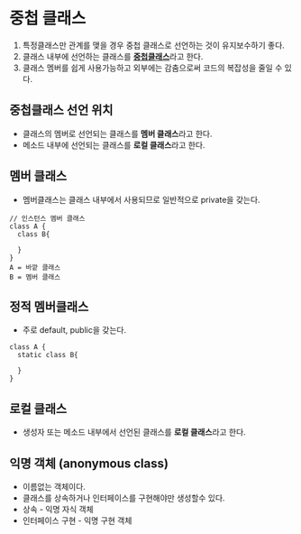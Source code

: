 # 중첩 클래스
1. 특정클래스만 관계를 맺을 경우 중첩 클래스로 선언하는 것이 유지보수하기 좋다.
2. 클래스 내부에 선언하는 클래스를 <U>**중첩클래스**</U>라고 한다.
3. 클래스 멤버를 쉽게 사용가능하고 외부에는 감춤으로써 코드의 복잡성을 줄일 수 있다.

## 중첩클래스 선언 위치
- 클래스의 멤버로 선언되는 클래스를 **멤버 클래스**라고 한다.
- 메소드 내부에 선언되는 클래스를 **로컬 클래스**라고 한다.

## 멤버 클래스
- 멤버클래스는 클래스 내부에서 사용되므로 일반적으로 private을 갖는다.

```
// 인스턴스 멤버 클래스
class A {
  class B{

  }
}
A = 바깥 클래스
B = 멤버 클래스
```
## 정적 멤버클래스
- 주로 default, public을 갖는다.
```
class A {
  static class B{

  }
}
```

## 로컬 클래스
- 생성자 또는 메소드 내부에서 선언된 클래스를 **로컬 클래스**라고 한다.

## 익명 객체 (anonymous class)
- 이름없는 객체이다.
- 클래스를 상속하거나 인터페이스를 구현해야만 생성할수 있다.
- 상속 - 익명 자식 객체
- 인터페이스 구현 - 익명 구현 객체
